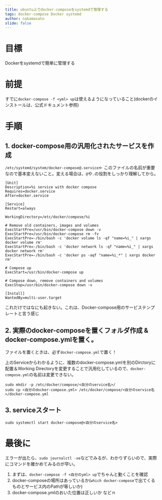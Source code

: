 ```yaml
---
title: ubuntu上でdocker-composeをsystemdで管理する
tags: docker-compose Docker systemd
author: nakamasato
slide: false
---
```

# 目標

Dockerをsystemdで簡単に管理する

# 前提

すでに`docker-compose -f <yml> up`は使えるようになっていること(dockerのインストールは、公式ドキュメント参照)

# 手順

## 1. docker-compose用の汎用化されたサービスを作成

`/etc/systemd/system/docker-compose@.service`<- このファイルの名前が重要なので基本変えないこと。変える場合は、`@`や`.`の役割をしっかり理解してから。

```/etc/systemd/system/docker-compose@.service
[Unit]
Description=%i service with docker compose
Requires=docker.service
After=docker.service
 
[Service]
Restart=always
 
WorkingDirectory=/etc/docker/compose/%i
 
# Remove old containers, images and volumes
ExecStartPre=/usr/bin/docker-compose down -v
ExecStartPre=/usr/bin/docker-compose rm -fv
ExecStartPre=-/bin/bash -c 'docker volume ls -qf "name=%i_" | xargs docker volume rm'
ExecStartPre=-/bin/bash -c 'docker network ls -qf "name=%i_" | xargs docker network rm'
ExecStartPre=-/bin/bash -c 'docker ps -aqf "name=%i_*" | xargs docker rm'
 
# Compose up
ExecStart=/usr/bin/docker-compose up
 
# Compose down, remove containers and volumes
ExecStop=/usr/bin/docker-compose down -v
 
[Install]
WantedBy=multi-user.target
```

これだけではなにも起きない。これは、Docker-compose用のサービステンプレートと言う感じ


## 2. 実際のdocker-composeを置くフォルダ作成 & docker-compose.ymlを置く。

ファイルを置くときは、必ず`docker-compose.yml`で置く！

上のServiceからわかるように、複数のdocker-compose.ymlを別のDirctoryに配置＆Working Directoryを変更することで汎用化しているので、`docker-compose.yml`の名前は変更できない。

```
sudo mkdir -p /etc/docker/compose/<自分のservice名>/
sudo cp <自分のdocker-compose.yml> /etc/docker/compose/<自分のservice名>/docker-compose.yml
```

## 3. serviceスタート

```
sudo systemctl start docker-compose@<自分のservice名>
```


# 最後に

エラーが出たら、`sudo journalctl -xe`などでみるが、わかりずらいので、実際にコマンドを確かめてみるのが早い。

1. まずは、`docker-compose -f <自分のyml> up`でちゃんと動くことを確認
1. docker-composeの場所はあっているか(`which docker-compose`で出てくるものとサービス内のPathが等しいか)
2. docker-compose.ymlのおいた位置は正しいか
などｎ




